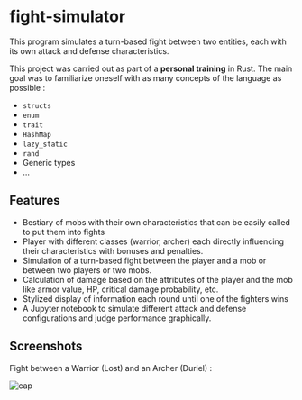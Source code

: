 # fight-simulator
This program simulates a turn-based fight between two entities, each with its own attack and defense characteristics.

This project was carried out as part of a **personal training** in Rust. The main goal was to familiarize oneself with as many concepts of the language as possible :
* `structs`
* `enum`
* `trait`
* `HashMap`
* `lazy_static`
* `rand`
* Generic types
* ...

## Features
* Bestiary of mobs with their own characteristics that can be easily called to put them into fights
* Player with different classes (warrior, archer) each directly influencing their characteristics with bonuses and penalties.
* Simulation of a turn-based fight between the player and a mob or between two players or two mobs.
* Calculation of damage based on the attributes of the player and the mob like armor value, HP, critical damage probability, etc.
* Stylized display of information each round until one of the fighters wins
* A Jupyter notebook to simulate different attack and defense configurations and judge performance graphically.

## Screenshots
Fight between a Warrior (Lost) and an Archer (Duriel) :

![cap](https://github.com/user-attachments/assets/522201b3-faac-434b-9940-9ce91c03ab4b)
